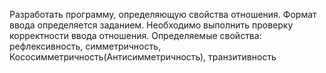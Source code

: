 Разработать программу, определяющую свойства отношения. Формат ввода определяется заданием. Необходимо выполнить проверку корректности ввода отношения.
Определяемые свойства: рефлексивность, симметричность, Кососимметричность(Антисимметричность), транзитивность
